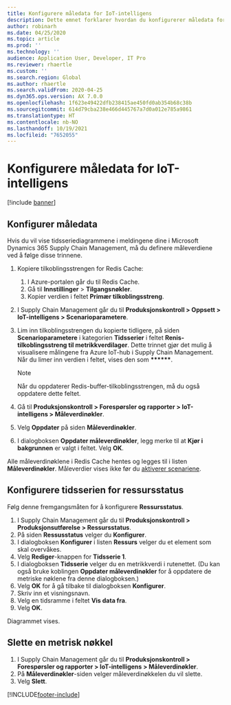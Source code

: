 ```yaml
---
title: Konfigurere måledata for IoT-intelligens
description: Dette emnet forklarer hvordan du konfigurerer måledata for IoT-intelligens.
author: robinarh
ms.date: 04/25/2020
ms.topic: article
ms.prod: ''
ms.technology: ''
audience: Application User, Developer, IT Pro
ms.reviewer: rhaertle
ms.custom: ''
ms.search.region: Global
ms.author: rhaertle
ms.search.validFrom: 2020-04-25
ms.dyn365.ops.version: AX 7.0.0
ms.openlocfilehash: 1f623e49422dfb238415ae450fd0ab354b68c38b
ms.sourcegitcommit: 614d79cba238e466d445767a7d0a012e785a9861
ms.translationtype: HT
ms.contentlocale: nb-NO
ms.lasthandoff: 10/19/2021
ms.locfileid: "7652055"
---
```

# <a name="set-up-metrics-for-iot-intelligence"></a>Konfigurere måledata for IoT-intelligens

[!include [banner](../../includes/banner.md)]

## <a name="configure-metrics"></a>Konfigurer måledata

Hvis du vil vise tidsseriediagrammene i meldingene dine i Microsoft Dynamics 365 Supply Chain Management, må du definere måleverdiene ved å følge disse trinnene.

1. Kopiere tilkoblingsstrengen for Redis Cache:

    1. I Azure-portalen går du til Redis Cache.
    2. Gå til **Innstillinger** \> **Tilgangsnøkler**.
    3. Kopier verdien i feltet **Primær tilkoblingsstreng**.

2. I Supply Chain Management går du til **Produksjonskontroll \> Oppsett \> IoT-intelligens \> Scenarioparametere**.
3. Lim inn tilkoblingsstrengen du kopierte tidligere, på siden **Scenarioparametere** i kategorien **Tidsserier** i feltet **Renis-tilkoblingsstreng til metrikkverdilager**. Dette trinnet gjør det mulig å visualisere målingene fra Azure IoT-hub i Supply Chain Management. Når du limer inn verdien i feltet, vises den som **\*\*\*\*\*\***.

    > [!NOTE]
    > Når du oppdaterer Redis-buffer-tilkoblingsstrengen, må du også oppdatere dette feltet.

4. Gå til **Produksjonskontroll \> Forespørsler og rapporter \> IoT-intelligens \> Måleverdinøkler**.
5. Velg **Oppdater** på siden **Måleverdinøkler**.
6. I dialogboksen **Oppdater måleverdinøkler**, legg merke til at **Kjør i bakgrunnen** er valgt i feltet. Velg **OK**.

Alle måleverdinøklene i Redis Cache hentes og legges til i listen **Måleverdinøkler**. Måleverdier vises ikke før du [aktiverer scenariene](iot-scenario-setup.md).

## <a name="configure-the-resource-status-time-series"></a>Konfigurere tidsserien for ressursstatus

Følg denne fremgangsmåten for å konfigurere **Ressursstatus**.

1. I Supply Chain Management går du til **Produksjonskontroll \> Produksjonsutførelse \> Ressursstatus**.
2. På siden **Ressusstatus** velger du **Konfigurer**.
2. I dialogboksen **Konfigurer** i listen **Ressurs** velger du et element som skal overvåkes.
3. Velg **Rediger**-knappen for **Tidsserie 1**.
4. I dialogboksen **Tidsserie** velger du en metrikkverdi i rutenettet. (Du kan også bruke koblingen **Oppdater måleverdinøkler** for å oppdatere de metriske nøklene fra denne dialogboksen.)
5. Velg **OK** for å gå tilbake til dialogboksen **Konfigurer**.
6. Skriv inn et visningsnavn.
7. Velg en tidsramme i feltet **Vis data fra**.
8. Velg **OK**.

Diagrammet vises.

## <a name="delete-a-metric-key"></a>Slette en metrisk nøkkel

1. I Supply Chain Management går du til **Produksjonskontroll \> Forespørsler og rapporter \> IoT-intelligens \> Måleverdinøkler**.
2. På **Måleverdinøkler**-siden velger måleverdinøkkelen du vil slette.
3. Velg **Slett**.


[!INCLUDE[footer-include](../../includes/footer-banner.md)]